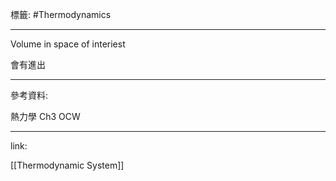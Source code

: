 標籤: #Thermodynamics 

---

Volume in space of interiest

會有進出

---

參考資料:

熱力學 Ch3 OCW

---

link:

[[Thermodynamic System]]